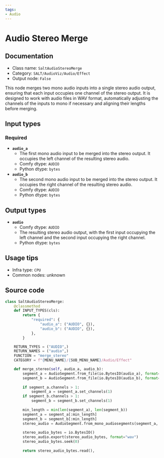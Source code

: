 ```yaml
---
tags:
- Audio
---
```


# Audio Stereo Merge
## Documentation
- Class name: `SaltAudioStereoMerge`
- Category: `SALT/AudioViz/Audio/Effect`
- Output node: `False`

This node merges two mono audio inputs into a single stereo audio output, ensuring that each input occupies one channel of the stereo output. It is designed to work with audio files in WAV format, automatically adjusting the channels of the inputs to mono if necessary and aligning their lengths before merging.
## Input types
### Required
- **`audio_a`**
    - The first mono audio input to be merged into the stereo output. It occupies the left channel of the resulting stereo audio.
    - Comfy dtype: `AUDIO`
    - Python dtype: `bytes`
- **`audio_b`**
    - The second mono audio input to be merged into the stereo output. It occupies the right channel of the resulting stereo audio.
    - Comfy dtype: `AUDIO`
    - Python dtype: `bytes`
## Output types
- **`audio`**
    - Comfy dtype: `AUDIO`
    - The resulting stereo audio output, with the first input occupying the left channel and the second input occupying the right channel.
    - Python dtype: `bytes`
## Usage tips
- Infra type: `CPU`
- Common nodes: unknown


## Source code
```python
class SaltAudioStereoMerge:
    @classmethod
    def INPUT_TYPES(cls):
        return {
            "required": {
                "audio_a": ("AUDIO", {}),
                "audio_b": ("AUDIO", {}),
            },
        }

    RETURN_TYPES = ("AUDIO",)
    RETURN_NAMES = ("audio",)
    FUNCTION = "merge_stereo"
    CATEGORY = f"{MENU_NAME}/{SUB_MENU_NAME}/Audio/Effect"

    def merge_stereo(self, audio_a, audio_b):
        segment_a = AudioSegment.from_file(io.BytesIO(audio_a), format="wav")
        segment_b = AudioSegment.from_file(io.BytesIO(audio_b), format="wav")
        
        if segment_a.channels > 1:
            segment_a = segment_a.set_channels(1)
        if segment_b.channels > 1:
            segment_b = segment_b.set_channels(1)
        
        min_length = min(len(segment_a), len(segment_b))
        segment_a = segment_a[:min_length]
        segment_b = segment_b[:min_length]
        stereo_audio = AudioSegment.from_mono_audiosegments(segment_a, segment_b)
        
        stereo_audio_bytes = io.BytesIO()
        stereo_audio.export(stereo_audio_bytes, format="wav")
        stereo_audio_bytes.seek(0)
        
        return stereo_audio_bytes.read(),

```
